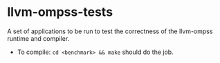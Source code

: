 # llvm-ompss-tests
A set of applications to be run to test the correctness of the llvm-ompss runtime and compiler.

* To compile: ``cd <benchmark> && make`` should do the job.
